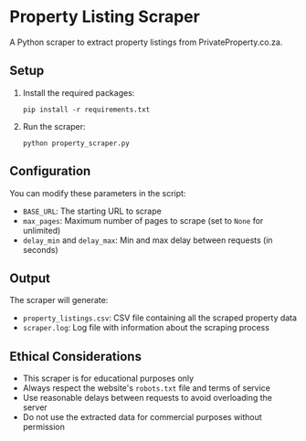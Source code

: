 # Property Listing Scraper

A Python scraper to extract property listings from PrivateProperty.co.za.

## Setup

1. Install the required packages:
   ```
   pip install -r requirements.txt
   ```

2. Run the scraper:
   ```
   python property_scraper.py
   ```

## Configuration

You can modify these parameters in the script:
- `BASE_URL`: The starting URL to scrape
- `max_pages`: Maximum number of pages to scrape (set to `None` for unlimited)
- `delay_min` and `delay_max`: Min and max delay between requests (in seconds)

## Output

The scraper will generate:
- `property_listings.csv`: CSV file containing all the scraped property data
- `scraper.log`: Log file with information about the scraping process

## Ethical Considerations

- This scraper is for educational purposes only
- Always respect the website's `robots.txt` file and terms of service
- Use reasonable delays between requests to avoid overloading the server
- Do not use the extracted data for commercial purposes without permission

